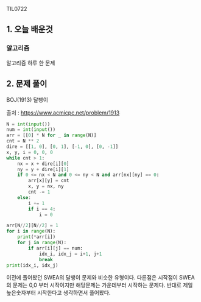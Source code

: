 TIL0722

## 1. 오늘 배운것

### 알고리즘



알고리즘 하루 한 문제

## 2. 문제 풀이

BOJ(1913) 달팽이



출처 : https://www.acmicpc.net/problem/1913

``````python
N = int(input())
num = int(input())
arr = [[0] * N for _ in range(N)]
cnt = N ** 2
dire = [[1, 0], [0, 1], [-1, 0], [0, -1]]
x, y, i = 0, 0, 0
while cnt > 1:
    nx = x + dire[i][0]
    ny = y + dire[i][1]
    if 0 <= nx < N and 0 <= ny < N and arr[nx][ny] == 0:
        arr[x][y] = cnt
        x, y = nx, ny
        cnt -= 1
    else:
        i += 1
        if i == 4:
            i = 0

arr[N//2][N//2] = 1
for i in range(N):
    print(*arr[i])
    for j in range(N):
        if arr[i][j] == num:
            idx_i, idx_j = i+1, j+1
            break
print(idx_i, idx_j)
``````

이전에 풀어봤던 SWEA의 달팽이 문제와 비슷한 유형이다. 다른점은 시작점이 SWEA의 문제는 0,0 부터 시작이지만 해당문제는 가운데부터 시작하는 문제다. 반대로 제일 높은숫자부터 시작한다고 생각하면서 풀어봤다.

